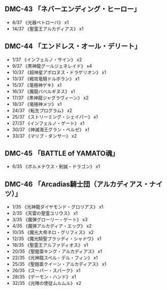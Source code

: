 ## DMC-43 「ネバーエンディング・ヒーロー」
- 8/37 《光器ペトローバ》 x1
- 14/37 《聖霊王アルカディアス》 x1


## DMC-44 「エンドレス・オール・デリート」
- 1/37 《インフェルノ・サイン》 x2
- 9/37 《黒神龍グールジェネレイド》 x4
- 10/37 《超神星アポロヌス・ドラゲリオン》 x1
- 13/37 《戦攻竜騎ドルボラン》 x1
- 15/37 《竜極神ゲキ》 x1
- 16/37 《魔龍バベルギヌス》 x1
- 17/37 《黒神龍ジャグラヴィーン》 x2
- 18/37 《竜極神メツ》 x1
- 24/37 《転生プログラム》 x2
- 25/37 《ストリーミング・シェイパー》 x1
- 27/37 《インフェルノ・ゲート》 x1
- 30/37 《神滅海王グラン・ベルゼ》 x1
- 33/37 《マリブ・ダンサー》 x2


## DMC-45 「BATTLE of YAMATO魂」
- 6/35 《ボルメテウス・剣誠・ドラゴン》 x1


## DMC-46 「Arcadias騎士団（アルカディアス・ナイツ）」
- 1/35 《光神龍ダイヤモンド・グロリアス》 x1
- 2/35 《天雷の聖霊ユリウス》 x1
- 3/35 《魔弾グローリー・ゲート》 x3
- 4/35 《魔弾アルカディア・エッグ》 x2
- 10/35 《魔光大帝ネロ・グリフィス》 x2
- 12/35 《魔光騎聖ブラッディ・シャドウ》 x1
- 18/35 《聖霊王アルファディオス》 x1
- 20/35 《聖鎧亜キング・アルカディアス》 x1
- 22/35 《光神龍スペル・デル・フィン》 x1
- 25/35 《聖鎧亜クイーン・アルカディアス》 x1
- 26/35 《スーパー・スパーク》 x1
- 28/35 《デーモン・ハンド》 x1
- 32/35 《光陣の使徒ムルムル》 x2
